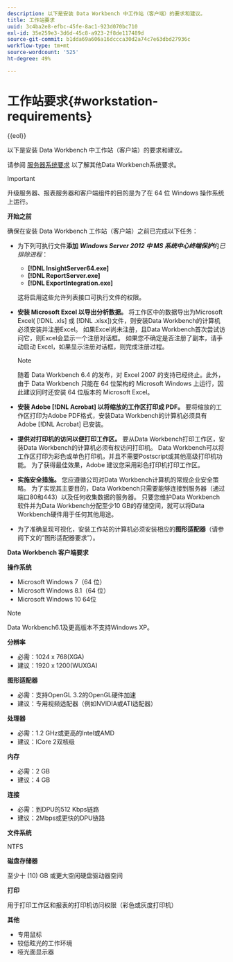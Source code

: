 ```yaml
---
description: 以下是安装 Data Workbench 中工作站（客户端）的要求和建议。
title: 工作站要求
uuid: 3c4ba2e8-efbc-45fe-8ac1-923d070bc710
exl-id: 35e259e3-3d6d-45c8-a923-2f8de117489d
source-git-commit: b1dda69a606a16dccca30d2a74c7e63dbd27936c
workflow-type: tm+mt
source-wordcount: '525'
ht-degree: 49%

---
```


# 工作站要求{#workstation-requirements}

{{eol}}

以下是安装 Data Workbench 中工作站（客户端）的要求和建议。

请参阅 [服务器系统要求](https://experienceleague.adobe.com/docs/data-workbench/using/server-admin-install/c-msr-server.html?lang=en) 以了解其他Data Workbench系统要求。

>[!IMPORTANT]
>
>升级服务器、报表服务器和客户端组件的目的是为了在 64 位 Windows 操作系统上运行。

**开始之前**

确保在安装 Data Workbench 工作站（客户端）之前已完成以下任务：

* 为下列可执行文件&#x200B;**添加** ***Windows Server 2012 中 MS 系统中心终端保护***&#x200B;的&#x200B;*已排除进程*：

   * **[!DNL InsightServer64.exe]**
   * **[!DNL ReportServer.exe]**
   * **[!DNL ExportIntegration.exe]**

   这将启用这些允许列表接口可执行文件的权限。

* **安装 Microsoft Excel 以导出分析数据。** 将工作区中的数据导出为Microsoft Excel( [!DNL .xls] 或 [!DNL .xlsx])文件，则安装Data Workbench的计算机必须安装并注册Excel。 如果Excel尚未注册，且Data Workbench首次尝试访问它，则Excel会显示一个注册对话框。 如果您不确定是否注册了副本，请手动启动 Excel，如果显示注册对话框，则完成注册过程。

   >[!NOTE]
   >
   >随着 Data Workbench 6.4 的发布，对 Excel 2007 的支持已经终止。此外，由于 Data Workbench 只能在 64 位架构的 Microsoft Windows 上运行，因此建议同时还安装 64 位版本的 Microsoft Excel。

* **安装 Adobe [!DNL Acrobat] 以将缩放的工作区打印成 PDF。** 要将缩放的工作区打印为Adobe PDF格式，安装Data Workbench的计算机必须具有Adobe [!DNL Acrobat] 已安装。

* **提供对打印机的访问以便打印工作区。** 要从Data Workbench打印工作区，安装Data Workbench的计算机必须有权访问打印机。 Data Workbench可以将工作区打印为彩色或单色打印机，并且不需要Postscript或其他高级打印机功能。 为了获得最佳效果，Adobe 建议您采用彩色打印机打印工作区。
* **实施安全措施。** 您应遵循公司对Data Workbench计算机的常规企业安全策略。 为了实现其主要目的，Data Workbench只需要能够连接到服务器（通过端口80和443）以及任何收集数据的服务器。 只要您维护Data Workbench软件并为Data Workbench分配至少10 GB的存储空间，就可以将Data Workbench硬件用于任何其他用途。
* 为了准确呈现可视化，安装工作站的计算机必须安装相应的&#x200B;**图形适配器**（请参阅下文的“图形适配器要求”）。

**Data Workbench 客户端要求**

**操作系统**

* Microsoft Windows 7（64 位）
* Microsoft Windows 8.1（64 位）
* Microsoft Windows 10 64位

>[!NOTE]
>
>Data Workbench6.1及更高版本不支持Windows XP。

**分辨率**

* 必需：1024 x 768(XGA)
* 建议：1920 x 1200(WUXGA)

**图形适配器**

* 必需：支持OpenGL 3.2的OpenGL硬件加速
* 建议：专用视频适配器（例如NVIDIA或ATI适配器）

**处理器**

* 必需：1.2 GHz或更高的Intel或AMD
* 建议：ICore 2双核级

**内存**

* 必需：2 GB
* 建议：4 GB

**连接**

* 必需：到DPU的512 Kbps链路
* 建议：2Mbps或更快的DPU链路

**文件系统**

NTFS

**磁盘存储器**

至少十 (10) GB 或更大空闲硬盘驱动器空间

**打印**

用于打印工作区和报表的打印机访问权限（彩色或灰度打印机）

**其他**

* 专用鼠标
* 较低眩光的工作环境
* 哑光面显示器

